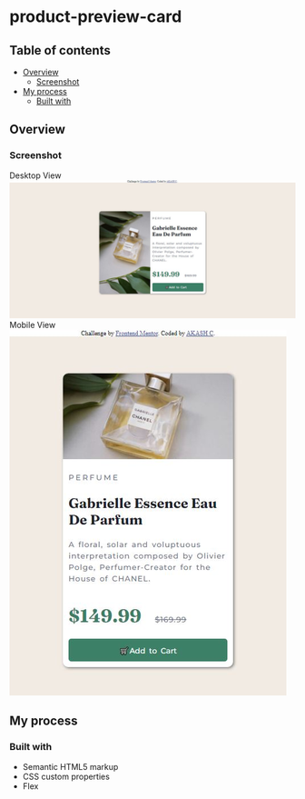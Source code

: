 # product-preview-card

## Table of contents

- [Overview](#overview)
  - [Screenshot](#screenshot)
- [My process](#my-process)
  - [Built with](#built-with)

## Overview

### Screenshot

Desktop View ![Screenshot](./images/screenshot-desktop-view.JPG)
Mobile View ![Screenshot](./images/screenshot-mobile-view.JPG)

## My process

### Built with

- Semantic HTML5 markup
- CSS custom properties
- Flex

